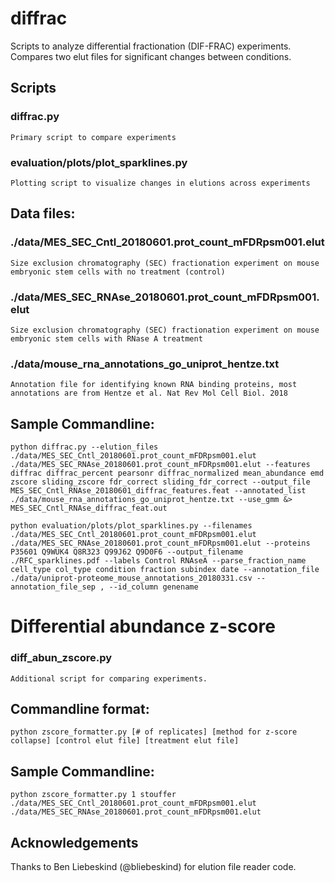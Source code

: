 # diffrac
Scripts to analyze differential fractionation (DIF-FRAC) experiments. Compares two elut files for significant changes between conditions. 

## Scripts
### diffrac.py
    Primary script to compare experiments
### evaluation/plots/plot_sparklines.py
    Plotting script to visualize changes in elutions across experiments

## Data files:
### ./data/MES_SEC_Cntl_20180601.prot_count_mFDRpsm001.elut 
    Size exclusion chromatography (SEC) fractionation experiment on mouse embryonic stem cells with no treatment (control)

### ./data/MES_SEC_RNAse_20180601.prot_count_mFDRpsm001.elut
    Size exclusion chromatography (SEC) fractionation experiment on mouse embryonic stem cells with RNase A treatment

### ./data/mouse_rna_annotations_go_uniprot_hentze.txt
    Annotation file for identifying known RNA binding proteins, most annotations are from Hentze et al. Nat Rev Mol Cell Biol. 2018 

## Sample Commandline:

```
python diffrac.py --elution_files ./data/MES_SEC_Cntl_20180601.prot_count_mFDRpsm001.elut ./data/MES_SEC_RNAse_20180601.prot_count_mFDRpsm001.elut --features diffrac diffrac_percent pearsonr diffrac_normalized mean_abundance emd zscore sliding_zscore fdr_correct sliding_fdr_correct --output_file MES_SEC_Cntl_RNAse_20180601_diffrac_features.feat --annotated_list ./data/mouse_rna_annotations_go_uniprot_hentze.txt --use_gmm &> MES_SEC_Cntl_RNAse_diffrac_feat.out
```

```
python evaluation/plots/plot_sparklines.py --filenames ./data/MES_SEC_Cntl_20180601.prot_count_mFDRpsm001.elut ./data/MES_SEC_RNAse_20180601.prot_count_mFDRpsm001.elut --proteins P35601 Q9WUK4 Q8R323 Q99J62 Q9D0F6 --output_filename ./RFC_sparklines.pdf --labels Control RNAseA --parse_fraction_name cell_type col_type condition fraction subindex date --annotation_file ./data/uniprot-proteome_mouse_annotations_20180331.csv --annotation_file_sep , --id_column genename
```

# Differential abundance z-score
### diff_abun_zscore.py
    Additional script for comparing experiments.
    
## Commandline format:
```
python zscore_formatter.py [# of replicates] [method for z-score collapse] [control elut file] [treatment elut file]
```

## Sample Commandline:
```
python zscore_formatter.py 1 stouffer ./data/MES_SEC_Cntl_20180601.prot_count_mFDRpsm001.elut ./data/MES_SEC_RNAse_20180601.prot_count_mFDRpsm001.elut
```

## Acknowledgements

Thanks to Ben Liebeskind (@bliebeskind) for elution file reader code. 
